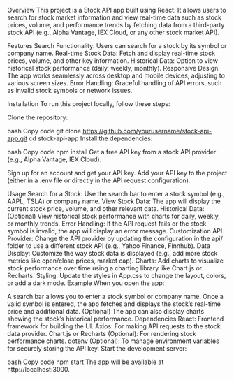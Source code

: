 Overview
This project is a Stock API app built using React. It allows users to search for stock market information and view real-time data such as stock prices, volume, and performance trends by fetching data from a third-party stock API (e.g., Alpha Vantage, IEX Cloud, or any other stock market API).

Features
Search Functionality: Users can search for a stock by its symbol or company name.
Real-time Stock Data: Fetch and display real-time stock prices, volume, and other key information.
Historical Data: Option to view historical stock performance (daily, weekly, monthly).
Responsive Design: The app works seamlessly across desktop and mobile devices, adjusting to various screen sizes.
Error Handling: Graceful handling of API errors, such as invalid stock symbols or network issues.

Installation
To run this project locally, follow these steps:

Clone the repository:

bash
Copy code
git clone https://github.com/yourusername/stock-api-app.git
cd stock-api-app
Install the dependencies:

bash
Copy code
npm install
Get a free API key from a stock API provider (e.g., Alpha Vantage, IEX Cloud).

Sign up for an account and get your API key.
Add your API key to the project (either in a .env file or directly in the API request configuration).

Usage
Search for a Stock: Use the search bar to enter a stock symbol (e.g., AAPL, TSLA) or company name.
View Stock Data: The app will display the current stock price, volume, and other relevant data.
Historical Data: (Optional) View historical stock performance with charts for daily, weekly, or monthly trends.
Error Handling: If the API request fails or the stock symbol is invalid, the app will display an error message.
Customization
API Provider: Change the API provider by updating the configuration in the api/ folder to use a different stock API (e.g., Yahoo Finance, Finnhub).
Data Display: Customize the way stock data is displayed (e.g., add more stock metrics like open/close prices, market cap).
Charts: Add charts to visualize stock performance over time using a charting library like Chart.js or Recharts.
Styling: Update the styles in App.css to change the layout, colors, or add a dark mode.
Example
When you open the app:

A search bar allows you to enter a stock symbol or company name.
Once a valid symbol is entered, the app fetches and displays the stock’s real-time price and additional data.
(Optional) The app can also display charts showing the stock’s historical performance.
Dependencies
React: Frontend framework for building the UI.
Axios: For making API requests to the stock data provider.
Chart.js or Recharts (Optional): For rendering stock performance charts.
dotenv (Optional): To manage environment variables for securely storing the API key.
Start the development server:

bash
Copy code
npm start
The app will be available at http://localhost:3000.
